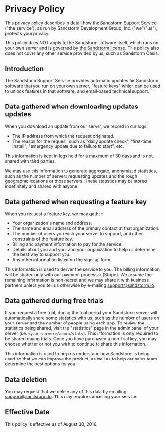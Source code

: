 # Privacy Policy

This privacy policy describes in detail how the Sandstorm Support Service ("the service"), as run by Sandstorm Development Group, Inc. ("we"/"us"), protects your privacy.

This policy does NOT apply to the Sandstorm software itself, which runs on your own server and is governed by [the Sandstorm license](https://github.com/sandstorm-io/sandstorm/blob/master/LICENSE). This policy also does not cover any other service provided by us, such as Sandstorm Oasis.

## Introduction

The Sandstorm Support Service provides automatic updates for Sandstorm software that you run on your own server, "feature keys" which can be used to unlock features in that software, and email-based technical support.

## Data gathered when downloading updates updates

When you download an update from our server, we record in our logs:

* The IP address from which the request originated.
* The reason for the request, such as "daily update check", "first-time install", "emergency update due to failure to start", etc.

This information is kept in logs held for a maximum of 30 days and is not shared with third parties.

We may use this information to generate aggregate, anonymized statistics, such as the number of servers requesting updates and the rough geographic locations of those servers. These statistics may be stored indefinitely and shared with anyone.

## Data gathered when requesting a feature key

When you request a feature key, we may gather:

* Your organization's name and address.
* The name and email address of the primary contact at that organization.
* The number of users you wish your server to support, and other constraints of the feature key.
* Billing and payment information to pay for the service.
* Details about you and your and your organization to help us determine the best way to support you.
* Any other information listed on the sign-up form.

This information is used to deliver the service to you. The billing information will be shared only with our payment processor (Stripe). We assume the remaining information is non-secret and we may share it with business partners unless you tell us otherwise by e-mailing [support@sandstorm.io](mailto:support@sandstorm.io).

## Data gathered during free trials

If you request a free trial, during the trial period your Sandstorm server will automatically share some statistics with us, such as the number of users on your server and the number of people using each app. To review the statistics being shared, visit the "statistics" page in the admin panel of your server (i.e. `<your-server>/admin/stats`). This information is only required to be shared during trials. Once you have purchased a non-trial key, you may choose whether or not you wish to continue to share this information.

This information is used to help us understand how Sandstorm is being used so that we can improve the product, as well as to help our sales team determine the best options for you.

## Data deletion

You may request that we delete any of this data by emailing [support@sandstorm.io](mailto:support@sandstorm.io). This may require cancelling your service.

## Effective Date

This policy is effective as of August 30, 2016.

